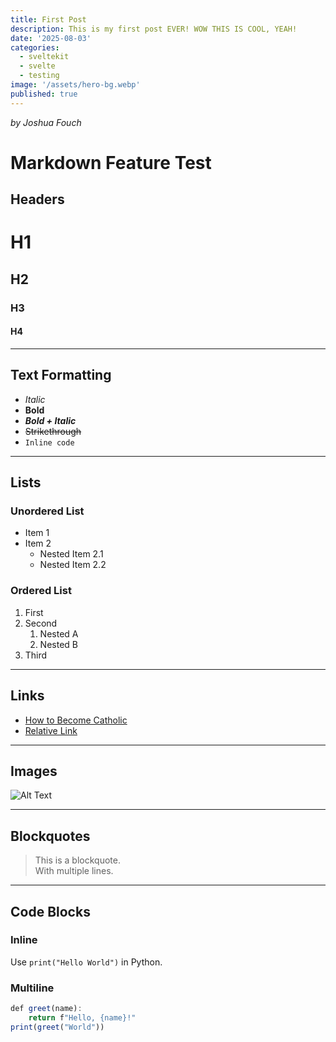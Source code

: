 ```yaml
---
title: First Post
description: This is my first post EVER! WOW THIS IS COOL, YEAH!
date: '2025-08-03'
categories:
  - sveltekit
  - svelte
  - testing
image: '/assets/hero-bg.webp'
published: true
---
```


_by Joshua Fouch_

# Markdown Feature Test

## Headers

# H1

## H2

### H3

#### H4

---

## Text Formatting

- _Italic_
- **Bold**
- **_Bold + Italic_**
- ~~Strikethrough~~
- `Inline code`

---

## Lists

### Unordered List

- Item 1
- Item 2
  - Nested Item 2.1
  - Nested Item 2.2

### Ordered List

1. First
2. Second
   1. Nested A
   2. Nested B
3. Third

---

## Links

- [How to Become Catholic](https://www.catholic.com/tract/how-to-become-a-catholic)
- [Relative Link](/joshpfp.jpg)

---

## Images

![Alt Text](https://via.placeholder.com/150 'Placeholder Image')

---

## Blockquotes

> This is a blockquote.  
> With multiple lines.

---

## Code Blocks

### Inline

Use `print("Hello World")` in Python.

### Multiline

```ts
def greet(name):
    return f"Hello, {name}!"
print(greet("World"))
```
